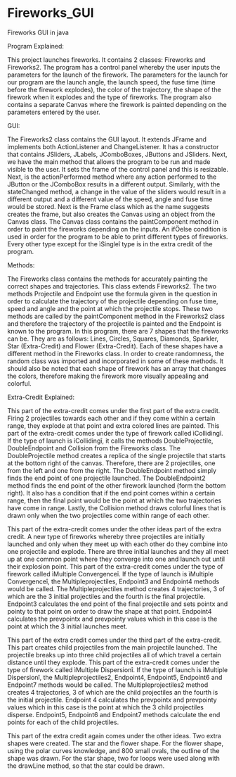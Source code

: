 # Fireworks_GUI
Fireworks GUI in java

Program Explained:

This project launches fireworks. It contains 2 classes: Fireworks and Fireworks2. The program 
has a control panel whereby the user inputs the parameters for the launch of the firework. The 
parameters for the launch for our program are the launch angle, the launch speed, the fuse time 
(time before the firework explodes), the color of the trajectory, the shape of the firework when it 
explodes and the type of fireworks. The program also contains a separate Canvas where the 
firework is painted depending on the parameters entered by the user.

GUI: 

The Fireworks2 class contains the GUI layout. It extends JFrame and implements both 
ActionListener and ChangeListener. It has a constructor that contains JSliders, JLabels, 
JComboBoxes, JButtons and JSliders. Next, we have the main method that allows the program to 
be run and made visible to the user. It sets the frame of the control panel and this is resizable. 
Next, is the actionPerformed method where any action performed to the JButton or the 
JComboBox results in a different output. Similarly, with the stateChanged method, a change in 
the value of the sliders would result in a different output and a different value of the speed, angle 
and fuse time would be stored. Next is the Frame class which as the name suggests creates the 
frame, but also creates the Canvas using an object from the Canvas class. The Canvas class 
contains the paintComponent method in order to paint the fireworks depending on the inputs. An 
ifÖelse condition is used in order for the program to be able to print different types of fireworks. 
Every other type except for the ìSingleî type is in the extra credit of the program. 

Methods: 

The Fireworks class contains the methods for accurately painting the correct shapes 
and trajectories. This class extends Fireworks2. The two methods Projectile and Endpoint use the 
formula given in the question in order to calculate the trajectory of the projectile depending on 
fuse time, speed and angle and the point at which the projectile stops. These two methods are 
called by the paintComponent method in the Fireworks2 class and therefore the trajectory of the 
projectile is painted and the Endpoint is known to the program. In this program, there are 7 
shapes that the fireworks can be. They are as follows: Lines, Circles, Squares, Diamonds, 
Sparkler, Star (Extra-Credit) and Flower (Extra-Credit). Each of these shapes have a different 
method in the Fireworks class. In order to create randomness, the random class was imported and 
incorporated in some of these methods. It should also be noted that each shape of firework has an 
array that changes the colors, therefore making the firework more visually appealing and 
colorful.

Extra-Credit Explained: 

This part of the extra-credit comes under the first part of the extra credit. Firing 2 projectiles 
towards each other and if they come within a certain range, they explode at that point and extra 
colored lines are painted. This part of the extra-credit comes under the type of firework called 
ìCollidingî. If the type of launch is ìCollidingî, it calls the methods DoubleProjectile, 
DoubleEndpoint and Collision from the Fireworks class. The DoubleProjectile method creates a 
replica of the single projectile that starts at the bottom right of the canvas. Therefore, there are 2 
projectiles, one from the left and one from the right. The DoubleEndpoint method simply finds 
the end point of one projectile launched. The DoubleEndpoint2 method finds the end point of the 
other firework launched (form the bottom right). It also has a condition that if the end point 
comes within a certain range, then the final point would be the point at which the two trajectories 
have come in range. Lastly, the Collision method draws colorful lines that is drawn only when 
the two projectiles come within range of each other.

This part of the extra-credit comes under the other ideas part of the extra credit. A new type of 
fireworks whereby three projectiles are initially launched and only when they meet up with each 
other do they combine into one projectile and explode. There are three initial launches and they 
all meet up at one common point where they converge into one and launch out until their 
explosion point. This part of the extra-credit comes under the type of firework called ìMultiple 
Convergenceî. If the type of launch is ìMultiple Convergenceî, the Multipleprojectiles, 
Endpoint3 and Endpoint4 methods would be called. The Multipleprojectiles method creates 4 
trajectories, 3 of which are the 3 initial projectiles and the fourth is the final projectile. Endpoint3 
calculates the end point of the final projectile and sets pointx and pointy to that point on order to 
draw the shape at that point. Endpoint4 calculates the prevpointx and prevpointy values which in 
this case is the point at which the 3 initial launches meet. 

This part of the extra credit comes under the third part of the extra-credit. This part creates child 
projectiles from the main projectile launched. The projectile breaks up into three child projectiles 
all of which travel a certain distance until they explode. This part of the extra-credit comes under 
the type of firework called ìMultiple Dispersionî. If the type of launch is ìMultiple Dispersionî, 
the Multipleprojectiles2, Endpoint4, Endpoint5, Endpoint6 and Endpoint7 methods would be 
called. The Multipleprojectiles2 method creates 4 trajectories, 3 of which are the child projectiles 
an the fourth is the initial projectile. Endpoint 4 calculates the prevpointx and prevpointy values 
which in this case is the point at which the 3 child projectiles disperse. Endpoint5, Endpoint6 and 
Endpoint7 methods calculate the end points for each of the child projectiles. 

This part of the extra credit again comes under the other ideas. Two extra shapes were created. 
The star and the flower shape. For the flower shape, using the polar curves knowledge, and 800 
small ovals, the outline of the shape was drawn. For the star shape, two for loops were used 
along with the drawLine method, so that the star could be drawn. 
